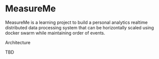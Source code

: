 # MeasureMe
MeasureMe is a learning project to build a personal analytics realtime distributed data processing system that can be horizontally scaled using docker swarm while maintaining order of events.

Architecture

TBD


